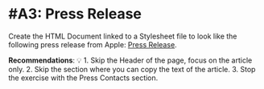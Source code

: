 # #A3: Press Release

Create the HTML Document linked to a Stylesheet file to look like the following press release from Apple: [Press Release](https://www.apple.com/newsroom/2022/09/apples-ted-lasso-wins-back-to-back-emmy-awards-for-outstanding-comedy-series/).

**Recommendations**:
💡 1. Skip the Header of the page, focus on the article only. 2. Skip the section where you can copy the text of the article. 3. Stop the exercise with the Press Contacts section.
